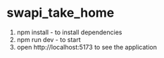# swapi_take_home

1. npm install - to install dependencies
2. npm run dev - to start 
3. open http://localhost:5173 to see the application